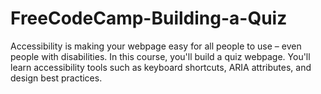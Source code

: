 # FreeCodeCamp-Building-a-Quiz
Accessibility is making your webpage easy for all people to use – even people with disabilities.  In this course, you'll build a quiz webpage. You'll learn accessibility tools such as keyboard shortcuts, ARIA attributes, and design best practices.
